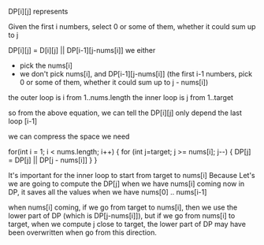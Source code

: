DP[i][j] represents

Given the first i numbers, select 0 or some of them, whether it could
sum up to j

DP[i][j] = D[i][j] || DP[i-1][j-nums[i]]
we either 
- pick the nums[i] 
- we don't pick nums[i], and DP[i-1][j-nums[i]] (the first i-1 numbers, pick 0 or some of them, whether it could sum up to j - nums[i])

the outer loop is i from 1..nums.length
the inner loop is j from 1..target

so from the above equation, we can tell the DP[i][j] only depend the last loop [i-1]

we can compress the space we need

for(int i = 1; i < nums.length; i++) {
  for (int j=target; j >= nums[i]; j--) {
    DP[j] = DP[j] || DP[j - nums[i]]
  }
}

It's important for the inner loop to start from target to nums[i]
Because
Let's we are going to compute the DP[j] when we have nums[i] coming
now in DP, it saves all the values when we have nums[0] .. nums[i-1]

when nums[i] coming, if we go from target to nums[i], then we use the lower part of DP
(which is DP[j-nums[i]]),
but if we go from nums[i] to target, when we compute j close to target, the lower part of DP may have been overwritten when go from this direction.


